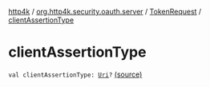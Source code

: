 [http4k](../../index.md) / [org.http4k.security.oauth.server](../index.md) / [TokenRequest](index.md) / [clientAssertionType](./client-assertion-type.md)

# clientAssertionType

`val clientAssertionType: `[`Uri`](../../org.http4k.core/-uri/index.md)`?` [(source)](https://github.com/http4k/http4k/blob/master/http4k-security-oauth/src/main/kotlin/org/http4k/security/oauth/server/TokenRequest.kt#L11)